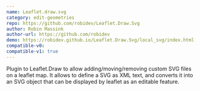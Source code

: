 ```yaml
---
name: Leaflet.draw.svg
category: edit-geometries
repo: https://github.com/robidev/Leaflet.Draw.Svg
author: Robin Massink
author-url: https://github.com/robidev
demo: https://robidev.github.io/Leaflet.Draw.Svg/local_svg/index.html
compatible-v0:
compatible-v1: true
---
```


Plugin to Leaflet.Draw to allow adding/moving/removing custom SVG files on a leaflet map. It allows to define a SVG as XML text, and converts it into an SVG object that can be displayed by leaflet as an editable feature.
